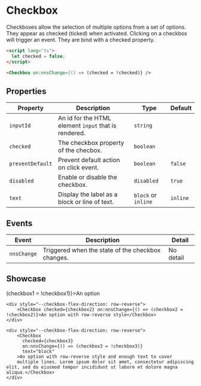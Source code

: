 <script lang="ts">
    import Checkbox from "$lib/components/Checkbox.svelte";

    let checkbox1 = false;
    let checkbox2 = true;
    let checkbox3 = false;
</script>

# Checkbox

Checkboxes allow the selection of multiple options from a set of options. They appear as checked (ticked) when activated. Clicking on a checkbox will trigger an event. They are bind with a checked property.

```html
<script lang="ts">
  let checked = false;
</script>

<Checkbox on:nnsChange={() => (checked = !checked)} />
```

## Properties

| Property         | Description                                          | Type                | Default  |
| ---------------- | ---------------------------------------------------- | ------------------- | -------- |
| `inputId`        | An id for the HTML element `input` that is rendered. | `string`            |          |
| `checked`        | The checkbox property of the checbox.                | `boolean`           |          |
| `preventDefault` | Prevent default action on click event.               | `boolean`           | `false`  |
| `disabled`       | Enable or disable the checkbox.                      | `disabled`          | `true`   |
| `text`           | Display the label as a block or line of text.        | `block` or `inline` | `inline` |

## Events

| Event       | Description                                       | Detail    |
| ----------- | ------------------------------------------------- | --------- |
| `nnsChange` | Triggered when the state of the checkbox changes. | No detail |

## Showcase

<div class="card-grid">
    <Checkbox checked={checkbox1} on:nnsChange={() => (checkbox1 = !checkbox1)}>An option</Checkbox>

    <div style="--checkbox-flex-direction: row-reverse">
        <Checkbox checked={checkbox2} on:nnsChange={() => (checkbox2 = !checkbox2)}>An option with row-reverse style</Checkbox>
    </div>

    <div style="--checkbox-flex-direction: row-reverse">
        <Checkbox
          checked={checkbox3}
          on:nnsChange={() => (checkbox3 = !checkbox3)}
          text="block"
        >An option with row-reverse style and enough text to cover
        multiple lines. Lorem ipsum dolor sit amet, consectetur adipiscing elit, sed do eiusmod tempor incididunt ut labore et dolore magna aliqua.</Checkbox>
    </div>

</div>

